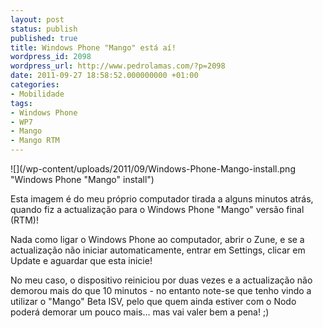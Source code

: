 ```yaml
---
layout: post
status: publish
published: true
title: Windows Phone "Mango" está aí!
wordpress_id: 2098
wordpress_url: http://www.pedrolamas.com/?p=2098
date: 2011-09-27 18:58:52.000000000 +01:00
categories:
- Mobilidade
tags:
- Windows Phone
- WP7
- Mango
- Mango RTM
---
```

![](/wp-content/uploads/2011/09/Windows-Phone-Mango-install.png "Windows Phone "Mango" install")

Esta imagem é do meu próprio computador tirada a alguns minutos atrás, quando fiz a actualização para o Windows Phone "Mango" versão final (RTM)!

Nada como ligar o Windows Phone ao computador, abrir o Zune, e se a actualização não iniciar automaticamente, entrar em Settings, clicar em Update e aguardar que esta inicie!

No meu caso, o dispositivo reiniciou por duas vezes e a actualização não demorou mais do que 10 minutos - no entanto note-se que tenho vindo a utilizar o "Mango" Beta ISV, pelo que quem ainda estiver com o Nodo poderá demorar um pouco mais... mas vai valer bem a pena! ;)
